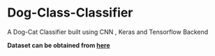 # Dog-Class-Classifier
A Dog-Cat Classifier built using CNN , Keras and Tensorflow Backend


**Dataset can be obtained from <a href="https://sds-platform-private.s3-us-east-2.amazonaws.com/uploads/P14-Convolutional-Neural-Networks.zip">here</a>**
